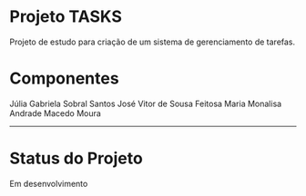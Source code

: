 # Projeto TASKS

Projeto de estudo para criação de um sistema de gerenciamento de tarefas.

# Componentes
Júlia Gabriela Sobral Santos
José Vitor de Sousa Feitosa
Maria Monalisa Andrade Macedo Moura

---

# Status do Projeto
Em desenvolvimento
